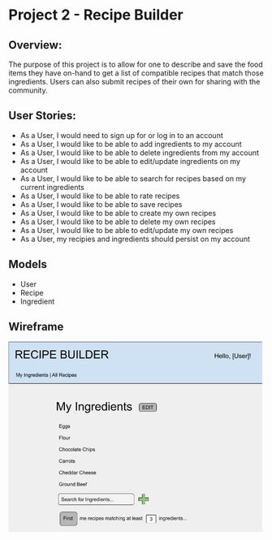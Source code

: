 # Project 2 - Recipe Builder

## Overview:

The purpose of this project is to allow for one to describe and save the food items they have on-hand to get a list of compatible recipes that match those ingredients. Users can also submit recipes of their own for sharing with the community.

## User Stories:
- As a User, I would need to sign up for or log in to an account
- As a User, I would like to be able to add ingredients to my account
- As a User, I would like to be able to delete ingredients from my account
- As a User, I would like to be able to edit/update ingredients on my account
- As a User, I would like to be able to search for recipes based on my current ingredients
- As a User, I would like to be able to rate recipes
- As a User, I would like to be able to save recipes
- As a User, I would like to be able to create my own recipes
- As a User, I would like to be able to delete my own recipes
- As a User, I would like to be able to edit/update my own recipes
- As a User, my recipies and ingredients should persist on my account

## Models
- User
- Recipe
- Ingredient

## Wireframe

<img src="/wireframe.jpg" width="500"/>



